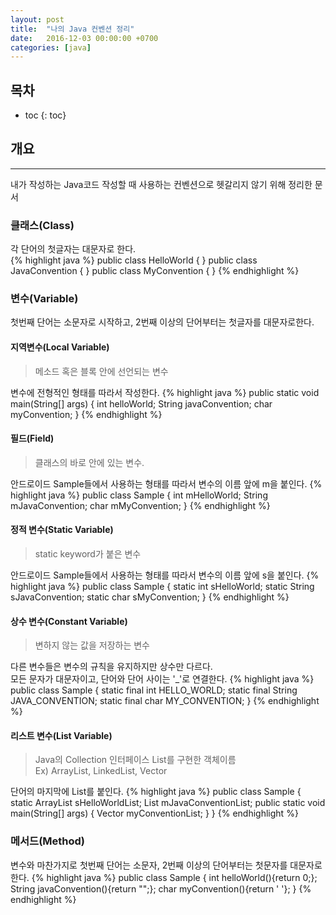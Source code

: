 ```yaml
---
layout: post
title:  "나의 Java 컨벤션 정리"
date:   2016-12-03 00:00:00 +0700
categories: [java]
---
```

## 목차

* toc
{: toc}

## 개요 
---
내가 작성하는 Java코드 작성할 때 사용하는 컨벤션으로 헷갈리지 않기 위해 정리한 문서

### 클래스(Class)
각 단어의 첫글자는 대문자로 한다.  
{% highlight java %}
public class HelloWorld {
}
public class JavaConvention {
}
public class MyConvention {
}
{% endhighlight %}

### 변수(Variable)
첫번째 단어는 소문자로 시작하고, 2번째 이상의 단어부터는 첫글자를 대문자로한다.

#### 지역변수(Local Variable)
> 메소드 혹은 블록 안에 선언되는 변수

변수에 전형적인 형태를 따라서 작성한다.
{% highlight java %}
public static void main(String[] args) {
    int helloWorld;
    String javaConvention;
    char myConvention;
}
{% endhighlight %}

#### 필드(Field)
> 클래스의 바로 안에 있는 변수.

안드로이드 Sample들에서 사용하는 형태를 따라서 변수의 이름 앞에 m을 붙인다.
{% highlight java %}
public class Sample {
    int mHelloWorld;
    String mJavaConvention;
    char mMyConvention;
}
{% endhighlight %}

#### 정적 변수(Static Variable)
> static keyword가 붙은 변수

안드로이드 Sample들에서 사용하는 형태를 따라서 변수의 이름 앞에 s을 붙인다.
{% highlight java %}
public class Sample {
    static int sHelloWorld;
    static String sJavaConvention;
    static char sMyConvention;
}
{% endhighlight %}

#### 상수 변수(Constant Variable)
> 변하지 않는 값을 저장하는 변수

다른 변수들은 변수의 규칙을 유지하지만 상수만 다르다.  
모든 문자가 대문자이고, 단어와 단어 사이는 '_'로 연결한다.
{% highlight java %}
public class Sample {
    static final int HELLO_WORLD;
    static final String JAVA_CONVENTION;
    static final char MY_CONVENTION;
}
{% endhighlight %}

#### 리스트 변수(List Variable)
> Java의 Collection 인터페이스 List를 구현한 객체이름  
Ex) ArrayList, LinkedList, Vector

단어의 마지막에 List를 붙인다.
{% highlight java %}
public class Sample {
    static ArrayList<Integer> sHelloWorldList;
    List<String> mJavaConventionList;
    public static void main(String[] args) {
        Vector<Character> myConventionList;
    }
}
{% endhighlight %}

### 메서드(Method)
변수와 마찬가지로 첫번째 단어는 소문자, 2번째 이상의 단어부터는 첫문자를 대문자로 한다.
{% highlight java %}
public class Sample {
    int helloWorld(){return 0;};
    String javaConvention(){return "";};
    char myConvention(){return ' '};
}
{% endhighlight %}


